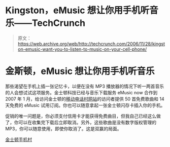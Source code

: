 # Kingston，eMusic 想让你用手机听音乐——TechCrunch

> 原文：<https://web.archive.org/web/http://techcrunch.com/2006/11/28/kingston-emusic-want-you-to-listen-to-music-on-your-cell-phone/>

# 金斯顿，eMusic 想让你用手机听音乐

那些渴望在手机上插一张记忆卡，以便在没有 MP3 播放器的情况下听一两首音乐的人会想试试这项服务。金士顿科技已经与音乐下载服务 eMusic now 合作到 2007 年 1 月，给访问金士顿的[移动电话村网站](www.kingston.com/mpv)的访问者提供 50 首免费歌曲和 14 天免费的 eMusic 试用订阅。你也可以随意拿起一张金士顿闪存卡插入你的手机。

促销的唯一问题是，你必须支付信用卡才能获得免费曲目，但我自己已经这么做了，你可以在收集完下载后立即取消。另外，这些歌曲是没有数字版权管理的 MP3，你可以随意使用，即使你取消了。这是双赢的局面。

[金士顿手机村](https://web.archive.org/web/20210517191740/http://www.kingston.com/flash/village/default.asp)